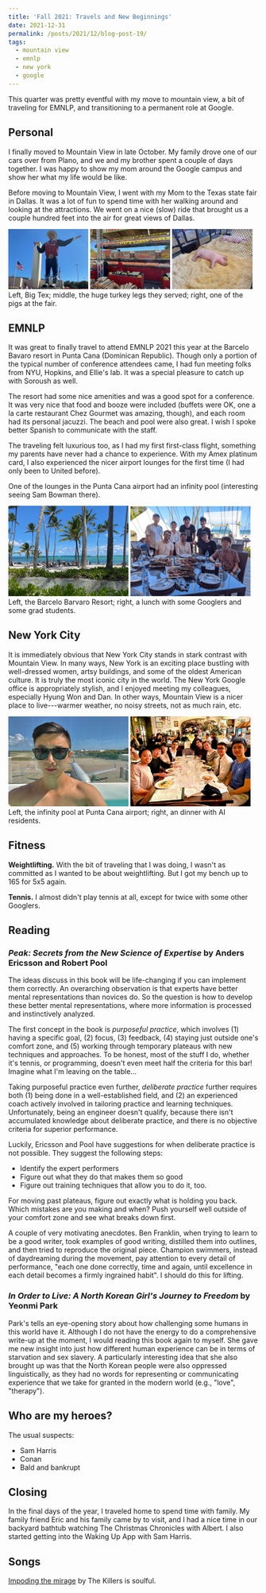 ```yaml
---
title: 'Fall 2021: Travels and New Beginnings'
date: 2021-12-31
permalink: /posts/2021/12/blog-post-19/
tags:
  - mountain view
  - emnlp
  - new york
  - google
---
```


This quarter was pretty eventful with my move to mountain view, a bit of traveling for EMNLP, and transitioning to a permanent role at Google.

Personal
------

I finally moved to Mountain View in late October. My family drove one of our cars over from Plano, and we and my brother spent a couple of days together. I was happy to show my mom around the Google campus and show her what my life would be like. 

Before moving to Mountain View, I went with my Mom to the Texas state fair in Dallas. It was a lot of fun to spend time with her walking around and looking at the attractions. We went on a nice (slow) ride that brought us a couple hundred feet into the air for great views of Dallas.

<img src='/images/texas_fair_bigtex.jpeg' width="32%">
<img src='/images/texas_fair_food.jpeg' width="32%">
<img src='/images/texas_fair_pig.jpeg' width="32%">
Left, Big Tex; middle, the huge turkey legs they served; right, one of the pigs at the fair.

EMNLP
------
It was great to finally travel to attend EMNLP 2021 this year at the Barcelo Bavaro resort in Punta Cana (Dominican Republic).
Though only a portion of the typical number of conference attendees came, I had fun meeting folks from NYU, Hopkins, and Ellie's lab. 
It was a special pleasure to catch up with Soroush as well.

The resort had some nice amenities and was a good spot for a conference. 
It was very nice that food and booze were included (buffets were OK, one a la carte restaurant Chez Gourmet was amazing, though), and each room had its personal jacuzzi. 
The beach and pool were also great.
I wish I spoke better Spanish to communicate with the staff.

The traveling felt luxurious too, as I had my first first-class flight, something my parents have never had a chance to experience. 
With my Amex platinum card, I also experienced the nicer airport lounges for the first time (I had only been to United before).

One of the lounges in the Punta Cana airport had an infinity pool (interesting seeing Sam Bowman there).
	
<img src='/images/emnlp2021_resort.jpeg' width="48%">
<img src='/images/emnlp2021lunch.png' width="48%">
Left, the Barcelo Barvaro Resort; right, a lunch with some Googlers and some grad students.

New York City
------
It is immediately obvious that New York City stands in stark contrast with Mountain View. 
In many ways, New York is an exciting place bustling with well-dressed women, artsy buildings, and some of the oldest American culture. It is truly the most iconic city in the world.
The New York Google office is appropriately stylish, and I enjoyed meeting my colleagues, especially Hyung Won and Dan. 
In other ways, Mountain View is a nicer place to live---warmer weather, no noisy streets, not as much rain, etc.

<img src='/images/punta_cana_airport.jpeg' width="48%">
<img src='/images/aires_ny.jpeg' width="48%">
Left, the infinity pool at Punta Cana airport; right, an dinner with AI residents.

Fitness
------

**Weightlifting.** 
With the bit of traveling that I was doing, I wasn't as committed as I wanted to be about weightlifting. But I got my bench up to 165 for 5x5 again. 

**Tennis.** 
I almost didn't play tennis at all, except for twice with some other Googlers.
	
Reading
------

### *Peak: Secrets from the New Science of Expertise* by Anders Ericsson and Robert Pool

The ideas discuss in this book will be life-changing if you can implement them correctly. An overarching observation is that experts have better mental representations than novices do. So the question is how to develop these better mental representations, where more information is processed and instinctively analyzed.

The first concept in the book is *purposeful practice*, which involves (1) having a specific goal, (2) focus, (3) feedback, (4) staying just outside one's comfort zone, and (5) working through temporary plateaus with new techniques and approaches. To be honest, most of the stuff I do, whether it's tennis, or programming, doesn't even meet half the criteria for this bar! Imagine what I'm leaving on the table...

Taking purposeful practice even further, *deliberate practice* further requires both (1) being done in a well-established field, and (2) an experienced coach actively involved in tailoring practice and learning techniques. Unfortunately, being an engineer doesn't qualify, because there isn't accumulated knowledge about deliberate practice, and there is no objective criteria for superior performance.

Luckily, Ericsson and Pool have suggestions for when deliberate practice is not possible. They suggest the following steps:
* Identify the expert performers
* Figure out what they do that makes them so good
* Figure out training techniques that allow you to do it, too.

For moving past plateaus, figure out exactly what is holding you back. Which mistakes are you making and when? Push yourself well outside of your comfort zone and see what breaks down first.

A couple of very motivating anecdotes.
Ben Franklin, when trying to learn to be a good writer, took examples of good writing, distilled them into outlines, and then tried to reproduce the original piece.
Champion swimmers, instead of daydreaming during the movement, pay attention to every detail of performance, "each one done correctly, time and again, until excellence in each detail becomes a firmly ingrained habit". I should do this for lifting.

### *In Order to Live: A North Korean Girl's Journey to Freedom* by Yeonmi Park

Park's tells an eye-opening story about how challenging some humans in this world have it.
Although I do not have the energy to do a comprehensive write-up at the moment, I would reading this book again to myself.
She gave me new insight into just how different human experience can be in terms of starvation and sex slavery. 
A particularly interesting idea that she also brought up was that the North Korean people were also oppressed linguistically, as they had no words for representing or communicating experience that we take for granted in the modern world (e.g., "love", "therapy").

Who are my heroes?
------
The usual suspects:
- Sam Harris
- Conan
- Bald and bankrupt


Closing
------
In the final days of the year, I traveled home to spend time with family. My family friend Eric and his family came by to visit, and I had a nice time in our backyard bathtub watching The Christmas Chronicles with Albert. I also started getting into the Waking Up App with Sam Harris.

Songs
------
[Impoding the mirage](https://www.youtube.com/watch?v=hrazTo8xVds) by The Killers is soulful.
